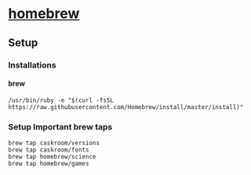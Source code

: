 # [homebrew](https://brew.sh/)

## Setup

### Installations

#### brew

`/usr/bin/ruby -e "$(curl -fsSL https://raw.githubusercontent.com/Homebrew/install/master/install)"`

### Setup Important brew taps

```
brew tap caskroom/versions
brew tap caskroom/fonts
brew tap homebrew/science
brew tap homebrew/games
```